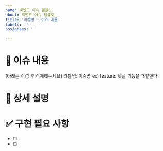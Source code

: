 ```yaml
---
name: 백엔드 이슈 템플릿
about: 백엔드 이슈 템플릿
title: '라벨명 : 이슈 내용'
labels: ''
assignees: ''

---
```


# 📄  이슈 내용
(아래는 작성 후 삭제해주세요)
라벨명: 이슈명
ex) feature: 댓글 기능을 개발한다
# 📝  상세 설명


# ✅ 구현 필요 사항
- [ ]
- [ ]
